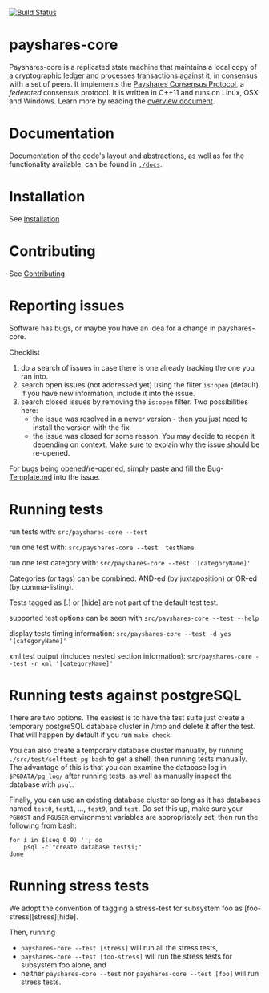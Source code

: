 [![Build Status](https://travis-ci.org/payshares/payshares-core.svg?branch=auto)](https://travis-ci.org/payshares/payshares-core)


# payshares-core

Payshares-core is a replicated state machine that maintains a local copy of a cryptographic ledger and processes transactions against it, in consensus with a set of peers.
It implements the [Payshares Consensus Protocol](https://github.com/payshares/payshares-core/blob/master/src/scp/readme.md), a _federated_ consensus protocol.
It is written in C++11 and runs on Linux, OSX and Windows.
Learn more by reading the [overview document](https://github.com/payshares/payshares-core/blob/master/docs/readme.md).

# Documentation

Documentation of the code's layout and abstractions, as well as for the
functionality available, can be found in
[`./docs`](https://github.com/payshares/payshares-core/tree/master/docs).

# Installation

See [Installation](./INSTALL.md)

# Contributing

See [Contributing](./CONTRIBUTING.md)

# Reporting issues

Software has bugs, or maybe you have an idea for a change in payshares-core.

Checklist
 1. do a search of issues in case there is one already tracking the one you ran into.
 2. search open issues (not addressed yet) using the filter `is:open` (default). If you have new information, include it into the issue.
 3. search closed issues by removing the `is:open` filter. Two possibilities here:
     * the issue was resolved in a newer version - then you just need to install the version with the fix
     * the issue was closed for some reason. You may decide to reopen it depending on context. Make sure to explain why the issue should be re-opened.

For bugs being opened/re-opened, simply paste and fill the [Bug-Template.md](./Bug-Template.md) into the issue.

# Running tests

run tests with:
  `src/payshares-core --test`

run one test with:
  `src/payshares-core --test  testName`

run one test category with:
  `src/payshares-core --test '[categoryName]'`

Categories (or tags) can be combined: AND-ed (by juxtaposition) or OR-ed (by comma-listing).

Tests tagged as [.] or [hide] are not part of the default test test.

supported test options can be seen with
  `src/payshares-core --test --help`

display tests timing information:
  `src/payshares-core --test -d yes '[categoryName]'`

xml test output (includes nested section information):
  `src/payshares-core --test -r xml '[categoryName]'`

# Running tests against postgreSQL

There are two options.  The easiest is to have the test suite just
create a temporary postgreSQL database cluster in /tmp and delete it
after the test.  That will happen by default if you run `make check`.

You can also create a temporary database cluster manually, by running
`./src/test/selftest-pg bash` to get a shell, then running tests
manually.  The advantage of this is that you can examine the database
log in `$PGDATA/pg_log/` after running tests, as well as manually
inspect the database with `psql`.

Finally, you can use an existing database cluster so long as it has
databases named `test0`, `test1`, ..., `test9`, and `test`.  Do set
this up, make sure your `PGHOST` and `PGUSER` environment variables
are appropriately set, then run the following from bash:

    for i in $(seq 0 9) ''; do
        psql -c "create database test$i;"
    done

# Running stress tests
We adopt the convention of tagging a stress-test for subsystem foo as [foo-stress][stress][hide].

Then, running
* `payshares-core --test [stress]` will run all the stress tests,
* `payshares-core --test [foo-stress]` will run the stress tests for subsystem foo alone, and
* neither `payshares-core --test` nor `payshares-core --test [foo]` will run stress tests.


